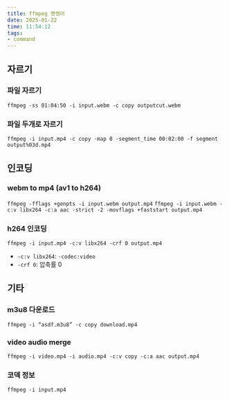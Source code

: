 ```yaml
---
title: ffmpeg 명령어
date: 2025-01-22
time: 11:54:12
tags:
- command
---
```

## 자르기
### 파일 자르기
`ffmpeg -ss 01:04:50 -i input.webm -c copy outputcut.webm`

### 파일 두개로 자르기
`ffmpeg -i input.mp4 -c copy -map 0 -segment_time 00:02:00 -f segment output%03d.mp4`
  
## 인코딩
### webm to mp4 (av1 to h264)
`ffmpeg -fflags +genpts -i input.webm output.mp4`
`ffmpeg -i input.webm -c:v libx264 -c:a aac -strict -2 -movflags +faststart output.mp4`

### h264 인코딩
`ffmpeg -i input.mp4 -c:v libx264 -crf 0 output.mp4`
- `-c:v libx264`: `-codec:video`
- `-crf 0`: 압축률 0

##  기타
### m3u8 다운로드
`ffmpeg -i “asdf.m3u8” -c copy download.mp4`

### video audio merge
`ffmpeg -i video.mp4 -i audio.mp4 -c:v copy -c:a aac output.mp4`

### 코덱 정보
`ffmpeg -i input.mp4`